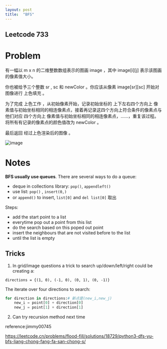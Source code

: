 ```yaml
---
layout: post
title:  "BFS"
---
```


## Leetcode 733 
# Problem
有一幅以 m x n 的二维整数数组表示的图画 image ，其中 image[i][j] 表示该图画的像素值大小。

你也被给予三个整数 sr ,  sc 和 newColor 。你应该从像素 image[sr][sc] 开始对图像进行 上色填充 。

为了完成 上色工作 ，从初始像素开始，记录初始坐标的 上下左右四个方向上 像素值与初始坐标相同的相连像素点，接着再记录这四个方向上符合条件的像素点与他们对应 四个方向上 像素值与初始坐标相同的相连像素点，……，重复该过程。将所有有记录的像素点的颜色值改为 newColor 。

最后返回 经过上色渲染后的图像 。

![image](https://github.com/dragonfxr/Portfolio/assets/112178497/eff11d19-61ab-4fb8-8c8e-87bb5a1ce6fa)

# Notes
**BFS usually use queues**. There are several ways to do a queue:
- deque in collections library: `pop()`, `appendleft()`
- use list: `pop()` , `insert(0,)` 
- or `append()` to insert,  `list[0]` and `del list[0]` 取出

Steps:
- add the start point to a list
- everytime pop out a point from this list
- do the search based on this poped out point
- insert the neighbours that are not visited before to the list
- until the list is empty

## Tricks
1. In grid/image questions a trick to search up/down/left/right could be creating a:

`directions = {(1, 0), (-1, 0), (0, 1), (0, -1)}`

The iterate over four directions to search:

```python
for direction in directions:# 新点是(new_i,new_j)
    new_i = point[0] + direction[0]
    new_j = point[1] + direction[1]
```

2. Can try recursion method next time

reference:jimmy00745

https://leetcode.cn/problems/flood-fill/solutions/18729/python3-dfs-yu-bfs-liang-chong-fang-fa-san-chong-s/
